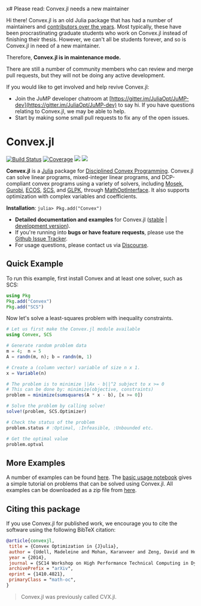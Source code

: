 x# Please read: Convex.jl needs a new maintainer

Hi there! Convex.jl is an old Julia package that has had a number of maintainers
and [contributors over the years](https://github.com/jump-dev/Convex.jl/graphs/contributors).
Most typically, these have been procrastinating graduate students who work on
Convex.jl instead of finishing their thesis. However, we can't all be students
forever, and so is Convex.jl in need of a new maintainer. 

Therefore, **Convex.jl is in maintenance mode.**

There are still a number of community members who can review and merge pull
requests, but they will not be doing any active development.

If you would like to get involved and help revive Convex.jl:
 * Join the JuMP developer chatroom at [https://gitter.im/JuliaOpt/JuMP-dev](https://gitter.im/JuliaOpt/JuMP-dev)
   to say hi. If you have questions relating to Convex.jl, we may be able to help.
 * Start by making some small pull requests to fix any of the open issues.

# Convex.jl

[![Build Status](https://github.com/jump-dev/Convex.jl/workflows/CI/badge.svg)](https://github.com/jump-dev/Convex.jl/actions?query=workflow%3ACI)
[![Coverage](https://codecov.io/gh/jump-dev/Convex.jl/branch/master/graph/badge.svg)](https://codecov.io/gh/jump-dev/Convex.jl)
[![](https://img.shields.io/badge/docs-stable-blue.svg)](https://jump.dev/Convex.jl/stable)
[![](https://img.shields.io/badge/docs-dev-blue.svg)](https://jump.dev/Convex.jl/dev)

**Convex.jl** is a [Julia](http://julialang.org) package for [Disciplined Convex Programming](http://dcp.stanford.edu/). Convex.jl can solve linear programs, mixed-integer linear programs, and DCP-compliant convex programs using a variety of solvers, including [Mosek](https://github.com/JuliaOpt/Mosek.jl), [Gurobi](https://github.com/jump-dev/Gurobi.jl), [ECOS](https://github.com/jump-dev/ECOS.jl), [SCS](https://github.com/jump-dev/SCS.jl), and  [GLPK](https://github.com/JuliaOpt/GLPK.jl), through [MathOptInterface](https://github.com/jump-dev/MathOptInterface.jl). It also supports optimization with complex variables and coefficients.

**Installation**: `julia> Pkg.add("Convex")`

- **Detailed documentation and examples** for Convex.jl ([stable](https://jump.dev/Convex.jl/stable) | [development version](https://jump.dev/Convex.jl/dev)).
- If you're running into **bugs or have feature requests**, please use the [Github Issue Tracker](https://github.com/jump-dev/Convex.jl/issues>).
- For usage questions, please contact us via [Discourse](https://discourse.julialang.org/c/domain/opt).

## Quick Example

To run this example, first install Convex and at least one solver, such as SCS:
```julia
using Pkg
Pkg.add("Convex")
Pkg.add("SCS")
```
Now let's solve a least-squares problem with inequality constraints.
```julia
# Let us first make the Convex.jl module available
using Convex, SCS

# Generate random problem data
m = 4;  n = 5
A = randn(m, n); b = randn(m, 1)

# Create a (column vector) variable of size n x 1.
x = Variable(n)

# The problem is to minimize ||Ax - b||^2 subject to x >= 0
# This can be done by: minimize(objective, constraints)
problem = minimize(sumsquares(A * x - b), [x >= 0])

# Solve the problem by calling solve!
solve!(problem, SCS.Optimizer)

# Check the status of the problem
problem.status # :Optimal, :Infeasible, :Unbounded etc.

# Get the optimal value
problem.optval
```

## More Examples

A number of examples can be found [here](https://jump.dev/Convex.jl/stable/).
The [basic usage notebook](https://jump.dev/Convex.jl/stable/examples/general_examples/basic_usage/)
gives a simple tutorial on problems that can be solved using Convex.jl. All examples can be downloaded as
a zip file from [here](https://jump.dev/Convex.jl/stable/examples/notebooks.zip).

## Citing this package

If you use Convex.jl for published work, we encourage you to cite the software using the following BibTeX citation:
```bibtex
@article{convexjl,
 title = {Convex Optimization in {J}ulia},
 author = {Udell, Madeleine and Mohan, Karanveer and Zeng, David and Hong, Jenny and Diamond, Steven and Boyd, Stephen},
 year = {2014},
 journal = {SC14 Workshop on High Performance Technical Computing in Dynamic Languages},
 archivePrefix = "arXiv",
 eprint = {1410.4821},
 primaryClass = "math-oc",
}
```

> Convex.jl was previously called CVX.jl.
